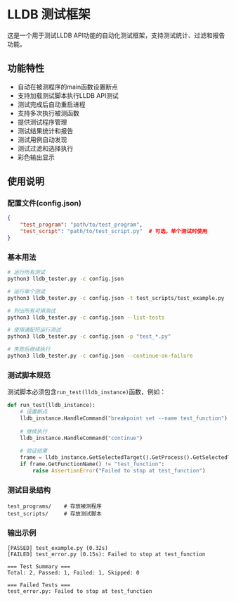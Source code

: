 # LLDB 测试框架

这是一个用于测试LLDB API功能的自动化测试框架，支持测试统计、过滤和报告功能。

## 功能特性
- 自动在被测程序的main函数设置断点
- 支持加载测试脚本执行LLDB API测试
- 测试完成后自动重启进程
- 支持多次执行被测函数
- 提供测试程序管理
- 测试结果统计和报告
- 测试用例自动发现
- 测试过滤和选择执行
- 彩色输出显示

## 使用说明

### 配置文件(config.json)
```json
{
    "test_program": "path/to/test_program",
    "test_script": "path/to/test_script.py"  # 可选，单个测试时使用
}
```

### 基本用法
```bash
# 运行所有测试
python3 lldb_tester.py -c config.json

# 运行单个测试
python3 lldb_tester.py -c config.json -t test_scripts/test_example.py

# 列出所有可用测试
python3 lldb_tester.py -c config.json --list-tests

# 使用通配符运行测试
python3 lldb_tester.py -c config.json -p "test_*.py"

# 失败后继续执行
python3 lldb_tester.py -c config.json --continue-on-failure
```

### 测试脚本规范
测试脚本必须包含`run_test(lldb_instance)`函数，例如：
```python
def run_test(lldb_instance):
    # 设置断点
    lldb_instance.HandleCommand("breakpoint set --name test_function")
    
    # 继续执行
    lldb_instance.HandleCommand("continue")
    
    # 验证结果
    frame = lldb_instance.GetSelectedTarget().GetProcess().GetSelectedThread().GetSelectedFrame()
    if frame.GetFunctionName() != "test_function":
        raise AssertionError("Failed to stop at test_function")
```

### 测试目录结构
```
test_programs/    # 存放被测程序
test_scripts/     # 存放测试脚本
```

### 输出示例
```
[PASSED] test_example.py (0.32s)
[FAILED] test_error.py (0.15s): Failed to stop at test_function

=== Test Summary ===
Total: 2, Passed: 1, Failed: 1, Skipped: 0

=== Failed Tests ===
test_error.py: Failed to stop at test_function
```